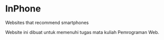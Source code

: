 # InPhone
Websites that recommend smartphones

Website ini dibuat untuk memenuhi tugas mata kuliah Pemrograman Web.
